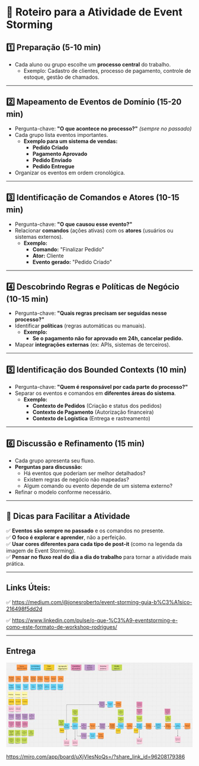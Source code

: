 # 📌 Roteiro para a Atividade de Event Storming

## **1️⃣ Preparação (5-10 min)**

- Cada aluno ou grupo escolhe um **processo central** do trabalho.
  - Exemplo: Cadastro de clientes, processo de pagamento, controle de estoque, gestão de chamados.

---

## **2️⃣ Mapeamento de Eventos de Domínio (15-20 min)**

- Pergunta-chave: **"O que acontece no processo?"** _(sempre no passado)_
- Cada grupo lista eventos importantes.
  - **Exemplo para um sistema de vendas:**
    - **Pedido Criado**
    - **Pagamento Aprovado**
    - **Pedido Enviado**
    - **Pedido Entregue**
- Organizar os eventos em ordem cronológica.

---

## **3️⃣ Identificação de Comandos e Atores (10-15 min)**

- Pergunta-chave: **"O que causou esse evento?"**
- Relacionar **comandos** (ações ativas) com os **atores** (usuários ou sistemas externos).
  - **Exemplo:**
    - **Comando:** "Finalizar Pedido"
    - **Ator:** Cliente
    - **Evento gerado:** "Pedido Criado"

---

## **4️⃣ Descobrindo Regras e Políticas de Negócio (10-15 min)**

- Pergunta-chave: **"Quais regras precisam ser seguidas nesse processo?"**
- Identificar **políticas** (regras automáticas ou manuais).
  - **Exemplo:**
    - **Se o pagamento não for aprovado em 24h, cancelar pedido.**
- Mapear **integrações externas** (ex: APIs, sistemas de terceiros).

---

## **5️⃣ Identificação dos Bounded Contexts (10 min)**

- Pergunta-chave: **"Quem é responsável por cada parte do processo?"**
- Separar os eventos e comandos em **diferentes áreas do sistema**.
  - **Exemplo:**
    - **Contexto de Pedidos** (Criação e status dos pedidos)
    - **Contexto de Pagamento** (Autorização financeira)
    - **Contexto de Logística** (Entrega e rastreamento)

---

## **6️⃣ Discussão e Refinamento (15 min)**

- Cada grupo apresenta seu fluxo.
- **Perguntas para discussão:**
  - Há eventos que poderiam ser melhor detalhados?
  - Existem regras de negócio não mapeadas?
  - Algum comando ou evento depende de um sistema externo?
- Refinar o modelo conforme necessário.

---

## **🎯 Dicas para Facilitar a Atividade**

✅ **Eventos são sempre no passado** e os comandos no presente.  
✅ **O foco é explorar e aprender**, não a perfeição.  
✅ **Usar cores diferentes para cada tipo de post-it** (como na legenda da imagem de Event Storming).  
✅ **Pensar no fluxo real do dia a dia do trabalho** para tornar a atividade mais prática.

---

## Links Úteis:

✅ https://medium.com/@jonesroberto/event-storming-guia-b%C3%A1sico-216498f5dd2d

✅ https://www.linkedin.com/pulse/o-que-%C3%A9-eventstorming-e-como-este-formato-de-workshop-rodrigues/

---

## Entrega

![Diagrama Aula 4](./diagrama_aula_4.png)

https://miro.com/app/board/uXjVIesNoQs=/?share_link_id=96208179386
